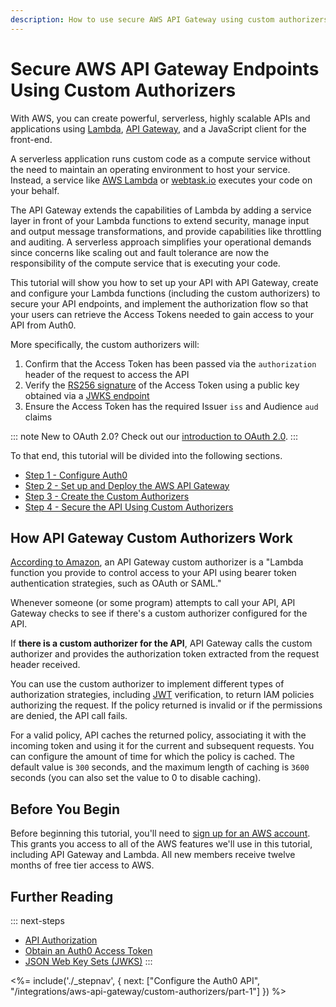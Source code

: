 ```yaml
---
description: How to use secure AWS API Gateway using custom authorizers that accept Auth0-issued Access Tokens
---
```


# Secure AWS API Gateway Endpoints Using Custom Authorizers

With AWS, you can create powerful, serverless, highly scalable APIs and applications using [Lambda](https://aws.amazon.com/lambda/), [API Gateway](https://aws.amazon.com/api-gateway/), and a JavaScript client for the front-end.

A serverless application runs custom code as a compute service without the need to maintain an operating environment to host your service. Instead, a service like [AWS Lambda](https://aws.amazon.com/lambda/) or [webtask.io](https://webtask.io) executes your code on your behalf.

The API Gateway extends the capabilities of Lambda by adding a service layer in front of your Lambda functions to extend security, manage input and output message transformations, and provide capabilities like throttling and auditing. A serverless approach simplifies your operational demands since concerns like scaling out and fault tolerance are now the responsibility of the compute service that is executing your code.

This tutorial will show you how to set up your API with API Gateway, create and configure your Lambda functions (including the custom authorizers) to secure your API endpoints, and implement the authorization flow so that your users can retrieve the Access Tokens needed to gain access to your API from Auth0.

More specifically, the custom authorizers will:

1. Confirm that the Access Token has been passed via the `authorization` header of the request to access the API
2. Verify the [RS256 signature](/apis#signing-algorithms) of the Access Token using a public key obtained via a [JWKS endpoint](/jwks)
3. Ensure the Access Token has the required Issuer `iss` and Audience `aud` claims

::: note
New to OAuth 2.0? Check out our [introduction to OAuth 2.0](/protocols/oauth2).
:::

To that end, this tutorial will be divided into the following sections.

* [Step 1 - Configure Auth0](/integrations/aws-api-gateway/part-1)
* [Step 2 - Set up and Deploy the AWS API Gateway](/integrations/aws-api-gateway/part-2)
* [Step 3 - Create the Custom Authorizers](/integrations/aws-api-gateway/part-3)
* [Step 4 - Secure the API Using Custom Authorizers](/integrations/aws-api-gateway/part-4)

## How API Gateway Custom Authorizers Work

[According to Amazon](http://docs.aws.amazon.com/apigateway/latest/developerguide/use-custom-authorizer.html), an API Gateway custom authorizer is a "Lambda function you provide to control access to your API using bearer token authentication strategies, such as OAuth or SAML."

Whenever someone (or some program) attempts to call your API, API Gateway checks to see if there's a custom authorizer configured for the API.

If **there is a custom authorizer for the API**, API Gateway calls the custom authorizer and provides the authorization token extracted from the request header received.

You can use the custom authorizer to implement different types of authorization strategies, including [JWT](/jwt) verification, to return IAM policies authorizing the request. If the policy returned is invalid or if the permissions are denied, the API call fails.

For a valid policy, API caches the returned policy, associating it with the incoming token and using it for the current and subsequent requests. You can configure the amount of time for which the policy is cached. The default value is `300` seconds, and the maximum length of caching is `3600` seconds (you can also set the value to 0 to disable caching).

## Before You Begin

Before beginning this tutorial, you'll need to [sign up for an AWS account](https://portal.aws.amazon.com/gp/aws/developer/registration/index.html). This grants you access to all of the AWS features we'll use in this tutorial, including API Gateway and Lambda. All new members receive twelve months of free tier access to AWS.

## Further Reading

::: next-steps
* [API Authorization](/api-auth)
* [Obtain an Auth0 Access Token](/tokens/access-token#how-to-get-an-access-token)
* [JSON Web Key Sets (JWKS)](/jwks)
:::

<%= include('./_stepnav', {
 next: ["Configure the Auth0 API", "/integrations/aws-api-gateway/custom-authorizers/part-1"]
}) %>